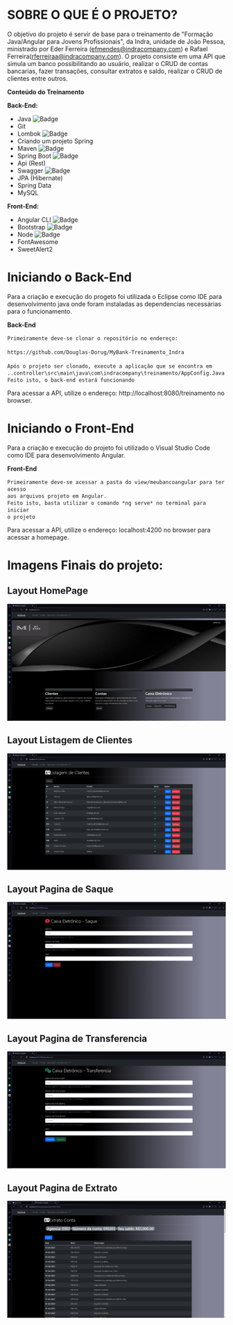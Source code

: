 **SOBRE O QUE É O PROJETO?**
========================================================================
O objetivo do projeto é servir de base para o treinamento de "Formação Java/Angular para Jovens Profissionais", da Indra, unidade de João Pessoa, 
ministrado por Eder Ferreira (efmendes@indracompany.com) e Rafael Ferreira(rferreiraa@indracompany.com).
O projeto consiste em uma API que simula um banco possibilitando ao usuário, realizar o CRUD de contas bancarias, fazer transações, consultar extratos e saldo, realizar o CRUD de clientes entre outros.

**Conteúdo do Treinamento**

**Back-End:**
- Java ![Badge](https://img.shields.io/badge/Java-v11-red)
- Git 
- Lombok  ![Badge](https://img.shields.io/badge/Lombok-vv1.18.20-red)
- Criando um projeto Spring 
- Maven ![Badge](https://img.shields.io/badge/Maven-v3.8.1-red)
- Spring Boot ![Badge](https://img.shields.io/badge/Spring-v2.3.1-green)
- Api (Rest)
- Swagger ![Badge](https://img.shields.io/badge/Swagger-v-green)
- JPA (Hibernate)
- Spring Data 
- MySQL 

**Front-End:**

- Angular CLI ![Badge](https://img.shields.io/badge/ng-v11.2.14-blue)
- Bootstrap ![Badge](https://img.shields.io/badge/Bootstrap-v5.1.1-blueviolet)
- Node ![Badge](https://img.shields.io/badge/Node-v14.17.5-green)
- FontAwesome
- SweetAlert2 

**Iniciando o Back-End**
========================================================================
Para a criação e execução do progeto foi utilizada o Eclipse como IDE para desenvolvimento java onde foram instaladas 
as dependencias necessárias para o funcionamento.

**Back-End**

	Primeiramente deve-se clonar o repositório no endereço:
	
	https://github.com/Douglas-Dorug/MyBank-Treinamento_Indra
	
	Após o projeto ser clonado, execute a aplicação que se encontra em 
    ..controller\src\main\java\com\indracompany\treinamento/AppConfig.Java
    Feito isto, o back-end estará funcionando

Para acessar a API, utilize o endereço: http://localhost:8080/treinamento no browser.


**Iniciando o Front-End**
========================================================================

Para a criação e execução do projeto foi utilizado o Visual Studio Code como IDE para desenvolvimento Angular.

**Front-End**

	Primeiramente deve-se acessar a pasta do view/meubancoangular para ter acesso 
    aos arquivos projeto em Angular.
    Feito isto, basta utilizar o comando *ng serve* no terminal para iniciar
    o projeto

Para acessar a API, utilize o endereço: localhost:4200 no browser para acessar a homepage.


Imagens Finais do projeto:
========================================================================

## Layout HomePage

 ![web](https://github.com/Douglas-Dorug/MyBank-Treinamento_Indra/blob/Douglas-Dorug/Assets/unknown_2021.10.18-09.32.png)

## Layout Listagem de Clientes

 ![web](https://github.com/Douglas-Dorug/MyBank-Treinamento_Indra/blob/Douglas-Dorug/Assets/unknown_2021.10.18-09.33_1.png)

## Layout Pagina de Saque

 ![web](https://github.com/Douglas-Dorug/MyBank-Treinamento_Indra/blob/Douglas-Dorug/Assets/unknown_2021.10.18-09.34_1.png)

## Layout Pagina de Transferencia

 ![web](https://github.com/Douglas-Dorug/MyBank-Treinamento_Indra/blob/Douglas-Dorug/Assets/unknown_2021.10.18-09.34.png)

## Layout Pagina de Extrato

![web](https://github.com/Douglas-Dorug/MyBank-Treinamento_Indra/blob/Douglas-Dorug/Assets/unknown_2021.10.18-10.24.png)
